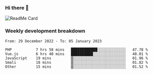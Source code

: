 ### Hi there 👋

<!--
**itzcy/itzcy** is a ✨ _special_ ✨ repository because its `README.md` (this file) appears on your GitHub profile.

Here are some ideas to get you started:

- 🔭 I’m currently working on ...
- 🌱 I’m currently learning ...
- 👯 I’m looking to collaborate on ...
- 🤔 I’m looking for help with ...
- 💬 Ask me about ...
- 📫 How to reach me: ...
- 😄 Pronouns: ...
- ⚡ Fun fact: ...
-->
![ReadMe Card](https://github-readme-stats.vercel.app/api?username=itzcy&show_icons=true&title_color=2d3198&icon_color=797cb8&text_color=24292e&bg_color=f6f8fa)

### Weekly development breakdown
<!--START_SECTION:waka-->

```text
From: 29 December 2022 - To: 05 January 2023

PHP           7 hrs 58 mins   ████████████░░░░░░░░░░░░░   47.78 %
Vue.js        6 hrs 40 mins   ██████████░░░░░░░░░░░░░░░   40.01 %
JavaScript    19 mins         ▒░░░░░░░░░░░░░░░░░░░░░░░░   01.96 %
Smali         18 mins         ▒░░░░░░░░░░░░░░░░░░░░░░░░   01.82 %
Other         15 mins         ▒░░░░░░░░░░░░░░░░░░░░░░░░   01.52 %
```

<!--END_SECTION:waka-->

